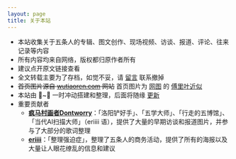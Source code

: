 ```yaml
---
layout: page
title: 关于本站
---
```


* 本站收集关于五条人的专辑、图文创作、现场视频、访谈、报道、评论、往来记录等内容
* 所有内容均来自网络，版权都归原作者所有
* 建议点开原文链接查看
* 全文转载主要为了存档，如觉不妥，请 [留言](comments.html) 联系撤掉
* ~~首页图片源自 [wutiaoren.com](https://web.archive.org/web/20110210232321/http://www.wutiaoren.com/) 网站~~ 首页图片为 [网图](http://image.uc.cn/s/wemedia/s/upload/2020/a2d7701697a76129c2b751a0134520b3.png) 的 [傅里叶近似](https://www.wolfram.com/language/12/new-in-image-processing/use-contours-to-make-hand-drawings.html.en?footer=lang)
* 本站由 🚴~🐖 一时冲动搭建和整理，后面将随缘 [更新](/changelog)
* 重要贡献者
    * [**疯马村画者Dontworry**](https://weibo.com/u/5339002071)：「洛阳铲好手」、「五学大师」、「行走的五博馆」、「当代AI扫描大师」（eriiii 语），提供了大量的早期访谈和报道图片，并参与了大部分的歌词整理
    * [**eriiii**](https://www.douban.com/people/eritan/)：「整理强迫症」，整理了五条人的商务活动，提供了所有的海报以及大量让人眼花缭乱的信息和建议
